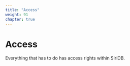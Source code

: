 ```yaml
---
title: "Access"
weight: 91
chapter: true
---
```


# Access

Everything that has to do has access rights within SiriDB.